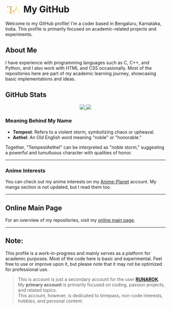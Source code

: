 # <img src="https://raw.githubusercontent.com/TempestAethel/TempestAethel/main/TA.png" alt="TA Logo" width="50" style="vertical-align: middle;"> My GitHub

Welcome to my GitHub profile! I'm a coder based in Bengaluru, Karnataka, India. This profile is primarily focused on academic-related projects and experiments.  

## About Me  
I have experience with programming languages such as C, C++, and Python, and I also work with HTML and CSS occasionally. Most of the repositories here are part of my academic learning journey, showcasing basic implementations and ideas.  

## GitHub Stats  
<div align="center">
  <a href="https://github.com/TempestAethel">
    <img height="180em" src="https://github-readme-stats.vercel.app/api/?username=TempestAethel&show_icons=true&theme=dracula&include_all_commits=true&count_private=true" />
    <img height="180em" src="https://github-readme-stats.vercel.app/api/top-langs/?username=TempestAethel&layout=compact&langs_count=7&theme=dracula" />
  </a>
</div>

### Meaning Behind My Name  
- **Tempest**: Refers to a violent storm, symbolizing chaos or upheaval.  
- **Aethel**: An Old English word meaning "noble" or "honorable."  

Together, "TempestAethel" can be interpreted as "noble storm," suggesting a powerful and tumultuous character with qualities of honor.  

---

### Anime Interests  
You can check out my anime interests on my [Anime-Planet](https://www.anime-planet.com/users/TempestAethel) account. My manga section is not updated, but I read them too.

---

## Online Main Page  
For an overview of my repositories, visit my [online main page](https://tempestaethel.github.io/TempestAethel/).

---

## Note:  
This profile is a work-in-progress and mainly serves as a platform for academic purposes. Most of the code here is basic and experimental. Feel free to use or improve upon it, but please note that it may not be optimized for professional use.

> This is account is just a secondary account for the user **[RUNAROK](https://github.com/Runarok)**.  
> My **primary account** is primarily focused on coding, passion projects, and related topics.  
> This account, however, is dedicated to timepass, non-code interests, hobbies, and personal content.
